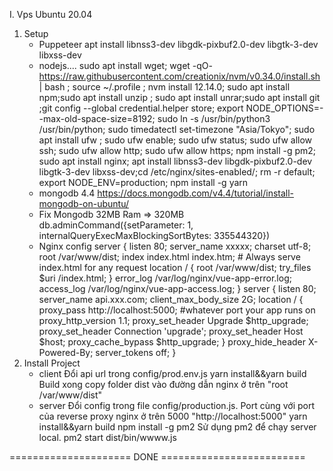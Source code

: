 I. Vps Ubuntu 20.04

1. Setup
    - Puppeteer
        apt install libnss3-dev libgdk-pixbuf2.0-dev libgtk-3-dev libxss-dev
    - nodejs....
        sudo apt install wget; wget -qO- https://raw.githubusercontent.com/creationix/nvm/v0.34.0/install.sh | bash ; source ~/.profile ; nvm install 12.14.0; sudo apt install npm;sudo apt install unzip ; sudo apt install unrar;sudo apt install git ;git config --global credential.helper store;  export NODE_OPTIONS=--max-old-space-size=8192; sudo ln -s /usr/bin/python3 /usr/bin/python; sudo timedatectl set-timezone "Asia/Tokyo"; sudo apt install ufw ; sudo ufw enable; sudo ufw status; sudo ufw allow ssh; sudo ufw allow http; sudo ufw allow https; npm install -g pm2; sudo apt install nginx; apt install libnss3-dev libgdk-pixbuf2.0-dev libgtk-3-dev libxss-dev;cd /etc/nginx/sites-enabled/; rm -r default; export NODE_ENV=production; npm install -g yarn
    - mongodb 4.4
        https://docs.mongodb.com/v4.4/tutorial/install-mongodb-on-ubuntu/
    - Fix Mongodb 32MB Ram => 320MB
        db.adminCommand({setParameter: 1, internalQueryExecMaxBlockingSortBytes: 335544320})
    - Nginx config
        server {
            listen      80;
            server_name xxxxx;
            charset utf-8;
            root    /var/www/dist;
            index   index.html index.htm;
            # Always serve index.html for any request
            location / {
                root /var/www/dist;
                try_files $uri /index.html;
            }
            error_log  /var/log/nginx/vue-app-error.log;
            access_log /var/log/nginx/vue-app-access.log;
        }
        server {
            listen 80;
            server_name api.xxx.com;
            client_max_body_size 2G;
            location / {
                proxy_pass http://localhost:5000; #whatever port your app runs on
                proxy_http_version 1.1;
                proxy_set_header Upgrade $http_upgrade;
                proxy_set_header Connection 'upgrade';
                proxy_set_header Host $host;
                proxy_cache_bypass $http_upgrade;
            }
            proxy_hide_header X-Powered-By;
            server_tokens off;
        }
2. Install Project
    - client
        Đổi api url trong config/prod.env.js
        yarn install&&yarn build
        Build xong copy folder dist vào đường dẫn nginx ở trên "root    /var/www/dist"
    - server
        Đổi config trong file config/production.js. 
        Port cùng với port của reverse proxy nginx ở trên 5000 "http://localhost:5000"
        yarn install&&yarn build
        npm install -g pm2
        Sử dụng pm2 để chạy server local.
        pm2 start dist/bin/wwww.js

===================== DONE =========================

